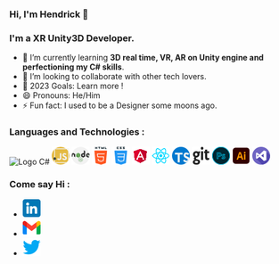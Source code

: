 ### Hi, I'm Hendrick 👋

### I'm a XR Unity3D Developer.

- 🌱 I’m currently learning **3D real time, VR, AR on Unity engine and perfectioning my C# skills**.
- 👯 I’m looking to collaborate with other tech lovers.
- 🥅 2023 Goals: Learn more !
- 😄 Pronouns: He/Him
- ⚡ Fun fact: I used to be a Designer some moons ago.

### Languages and Technologies :

![Logo C#](https://upload.wikimedia.org/wikipedia/commons/thumb/7/7a/C_Sharp_logo.svg/64px-C_Sharp_logo.svg.png)
![javascript](./icons/javascript.png)
![nodejs](./icons/nodejs.png)
![html](./icons/html.png)
![css](./icons/css.png)
![angular](./icons/angular.png)
![react](./icons/react.png)
![typescript](./icons/typescript.png)
![git](./icons/git.png)
![photoshop](./icons/adobe-photoshop.png)
![illustrator](./icons/illustrator.png)
![visual studio code](./icons/visual-studio.png)

### Come say Hi :

- [![LinkedIn](./icons/linkedin.png)](https://www.linkedin.com/in/hendricklincertin/)
- [![Gmail](./icons/gmail.png)](mailto:hendrickl.dev@gmail.com)
- [![Twitter](./icons/twitter.png)](https://twitter.com/hendrickl9)
